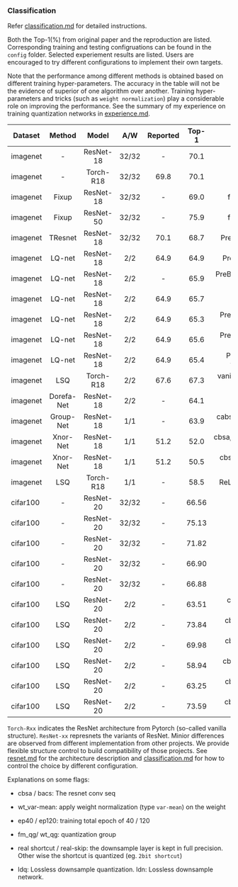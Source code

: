 
### Classification

Refer [classification.md](./classification.md) for detailed instructions.

Both the Top-1(\%) from original paper and the reproduction are listed. Corresponding training and testing configruations can be found in the `config` folder. Selected experiement results are listed. Users are encouraged to try different configurations to implement their own targets.

Note that the performance among different methods is obtained based on different training hyper-parameters. The accuracy in the table will not be the evidence of superior of one algorithm over another. Training hyper-parameters and tricks (such as `weight normalization`) play a considerable role on improving the performance. See the summary of my experience on training quantization networks in [experience.md](./experience.md).


Dataset | Method | Model | A/W | Reported | Top-1  | Comment 
--- |:---:|:---:|:---:|:---:|:---:|:---:
imagenet | - | ResNet-18 | 32/32 | - | 70.1 | PreBN,bacs 
imagenet | - | Torch-R18 | 32/32 | 69.8 | 70.1 | Pytorch-official
imagenet | Fixup | ResNet-18 | 32/32 | - | 69.0 | fixup,cbsa,mixup=0.7
imagenet | Fixup | ResNet-50 | 32/32 | - | 75.9 | fixup,cbsa,mixup=0.7
imagenet | TResnet | ResNet-18 | 32/32 | 70.1 | 68.7 | PreBN,bacs,TResNetStem
imagenet | LQ-net | ResNet-18 | 2/2 | 64.9 | 64.9 | PreBN,bacs, ep120 (old)
imagenet | LQ-net | ResNet-18 | 2/2 | - | 65.9 | PreBN,bacs,fm_qg=8, ep120 (old)
imagenet | LQ-net | ResNet-18 | 2/2 | 64.9 | 65.7 | PreBN,bacs, ep120
imagenet | LQ-net | ResNet-18 | 2/2 | 64.9 | 65.3 | PreBN,bacs,wt_mean-var, ep40
imagenet | LQ-net | ResNet-18 | 2/2 | 64.9 | 65.6 | PreBN,bacs,wt_mean-var, ep120
imagenet | LQ-net | ResNet-18 | 2/2 | 64.9 | 65.4 | PreBN,bacs,wt_mean-var,wt_gq=1, ep120
imagenet | LSQ | Torch-R18 | 2/2 | 67.6 | 67.3 | vanilla resnet(paper use pre act)
imagenet | Dorefa-Net | ResNet-18 | 2/2 | - | 64.1 | PreBN,bacs
imagenet | Group-Net | ResNet-18 | 1/1 | - | 63.9 | cabs,bireal,base=5,without-softgate
imagenet | Xnor-Net | ResNet-18 | 1/1 | 51.2 | 52.0 | cbsa,fm_triangle,wt_pass,No-ReLU
imagenet | Xnor-Net | ResNet-18 | 1/1 | 51.2 | 50.5 | cbsa,fm_STE,wt_pass,No-ReLU
imagenet | LSQ | Torch-R18 | 1/1 | - | 58.5 | ReLU,wt-var-mean,wtg=1
cifar100 |  - | ResNet-20 | 32/32 | - | 66.56 | cbsa, ldq, order c
cifar100 |  - | ResNet-20 | 32/32 | - | 75.13 | cbsa, ldq, order cb
cifar100 |  - | ResNet-20 | 32/32 | - | 71.82 | cbsa, ldq, order ca
cifar100 |  - | ResNet-20 | 32/32 | - | 66.90 | cbsa, ldq, order cba
cifar100 |  - | ResNet-20 | 32/32 | - | 66.88 | cbsa, ldq, baseline
cifar100 |  LSQ | ResNet-20 | 2/2 | - | 63.51 | cbsa, ldq, order c, real shortcut
cifar100 |  LSQ | ResNet-20 | 2/2 | - | 73.84 | cbsa, ldq, order cb, real shortcut
cifar100 |  LSQ | ResNet-20 | 2/2 | - | 69.98 | cbsa, ldq, order ca, real shortcut
cifar100 |  LSQ | ResNet-20 | 2/2 | - | 58.94 | cbsa, ldq, order cba, real shortcut
cifar100 |  LSQ | ResNet-20 | 2/2 | - | 63.25 | cbsa, ldq, baseline, real shortcut
cifar100 |  LSQ | ResNet-20 | 2/2 | - | 73.59 | cbsa, ldq, order cb, 2bit shortcut

`Torch-Rxx` indicates the ResNet architecture from Pytorch (so-called vanilla structure). `ResNet-xx` represnets the variants of ResNet. Minior differences are observed from different implementation from other projects. We provide flexible structure control to build compatibility of those projects. See [resnet.md](./resnet.md) for the architecture description and [classification.md](./classification.md) for how to control the choice by different configuration.

Explanations on some flags:

- cbsa / bacs:
  The resnet conv seq
  
- wt_var-mean:
  apply weight normalization (type `var-mean`) on the weight
  
- ep40 / ep120:
  training total epoch of 40 / 120
  
- fm_qg/ wt_qg:
  quantization group
  
- real shortcut / real-skip: the downsample layer is kept in full precision. Other wise the shortcut is quantized (eg. `2bit shortcut`)

- ldq: Lossless downsample quantization. ldn: Lossless downsample network.


